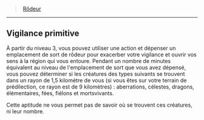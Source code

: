 ﻿---
!Generic
Id: ranger_hd.md#vigilance-primitive
ParentLink: ranger_hd.md#rôdeur
Name: Vigilance primitive
ParentName: Rôdeur
NameLevel: 2
Attributes: {}
---
> [Rôdeur](hd_ranger.md)

---

## Vigilance primitive

À partir du niveau 3, vous pouvez utiliser une action et dépenser un emplacement de sort de rôdeur pour exacerber votre vigilance et ouvrir vos sens à la région qui vous entoure. Pendant un nombre de minutes équivalent au niveau de l'emplacement de sort que vous avez dépensé, vous pouvez déterminer si les créatures des types suivants se trouvent dans un rayon de 1,5 kilomètre de vous (si vous êtes sur votre terrain de prédilection, ce rayon est de 9 kilomètres) : aberrations, célestes, dragons, élémentaires, fées, fiélons et mortsvivants.

Cette aptitude ne vous permet pas de savoir où se trouvent ces créatures, ni leur nombre.


